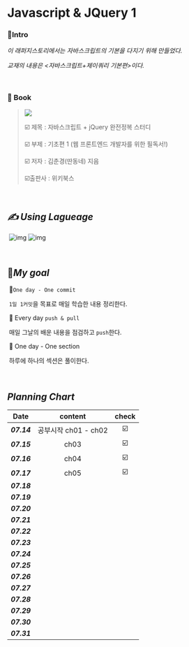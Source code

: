 # Javascript & JQuery 1 <Basic>

### :gem:Intro

_이 래퍼지스토리에서는 자바스크립트의 기본을 다지기 위해 만들었다._ 

_교재의 내용은 <자바스크립트+제이쿼리 기본편>이다._

<br>

###  📝 Book

> ![](http://image.yes24.com/goods/22307293/M)	
>
>  :ballot_box_with_check: 제목 : 자바스크립트 + jQuery 완전정복 스터디
>
>  :ballot_box_with_check: ​부제 :  기초편 1 (웹 프론트엔드 개발자를 위한 필독서!)
>
> :ballot_box_with_check: ​저자 : 김춘경(딴동네) 지음
>
>  :ballot_box_with_check: ​출판사 : 위키북스

<br>

## _✍ Using Lagueage_

​	 ![img](https://camo.githubusercontent.com/191ebf05d804f7a2e9235f1428fb0f748930ac1d3c4890fa1232f993793ed0bf/68747470733a2f2f696d672e736869656c64732e696f2f62616467652f4a6176617363726970742d4637444631453f7374796c653d666c61742d737175617265266c6f676f3d6a617661736372697074266c6f676f436f6c6f723d7768697465) ![img](https://camo.githubusercontent.com/65d66f7606146121eb6565a9a335a7adb916ec6e9940ee2c63b24056f104e632/68747470733a2f2f696d672e736869656c64732e696f2f62616467652f68746d6c352d4533344632363f7374796c653d666c61742d737175617265266c6f676f3d68746d6c35266c6f676f436f6c6f723d7768697465)

<br>

## :dart:_My goal_

​	📌`One day - One commit`

​			`1일 1커밋`을 목표로 매일 학습한 내용 정리한다.

​	📌 Every day `push & pull`

​			매일 그날의 배운 내용을 점검하고 `push`한다.

​	📌 One day  - One section

​			하루에 하나의 섹션은 풀이한다.

<br>

## _Planning Chart_

|    Date     |       content        |          check          |
| :---------: | :------------------: | :---------------------: |
| ***07.14*** | 공부시작 ch01 - ch02 | :ballot_box_with_check: |
| ***07.15*** |         ch03         | :ballot_box_with_check: |
| ***07.16*** |         ch04         | :ballot_box_with_check: |
| ***07.17*** |         ch05         | :ballot_box_with_check: |
| ***07.18*** |                      |                         |
| ***07.19*** |                      |                         |
| ***07.20*** |                      |                         |
| ***07.21*** |                      |                         |
| ***07.22*** |                      |                         |
| ***07.23*** |                      |                         |
| ***07.24*** |                      |                         |
| ***07.25*** |                      |                         |
| ***07.26*** |                      |                         |
| ***07.27*** |                      |                         |
| ***07.28*** |                      |                         |
| ***07.29*** |                      |                         |
| ***07.30*** |                      |                         |
| ***07.31*** |                      |                         |

<br>



